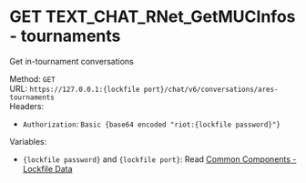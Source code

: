 # GET TEXT_CHAT_RNet_GetMUCInfos - tournaments

Get in-tournament conversations  


Method: `GET`  
URL: `https://127.0.0.1:{lockfile port}/chat/v6/conversations/ares-tournaments`  
Headers:
 - `Authorization`: `Basic {base64 encoded "riot:{lockfile password}"}`

Variables:
 - `{lockfile password}` and `{lockfile port}`: Read [Common Components - Lockfile Data](../common-components.md#lockfile-data)

